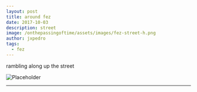 ```yaml
---
layout: post
title: around fez
date: 2017-10-03
description: street
image: /onthepassingoftime/assets/images/fez-street-h.png
author: jxpedro
tags: 
  - fez
---
```

<p >rambling along up the street</p>

![Placeholder](/onthepassingoftime/assets/images/fez-street.jpg)

<p></p>

<hr/>